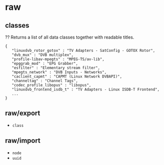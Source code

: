 # raw
## classes
?? Returns a list of all data classes together with readable titles.
```
{
   "linuxdvb_rotor_gotox" : "TV Adapters - SatConfig - GOTOX Rotor",
   "dvb_mux" : "DVB multiplex",
   "profile-libav-mpegts" : "MPEG-TS/av-lib",
   "epggrab_mod" : "EPG Grabber",
   "esfilter" : "Elementary stream filter",
   "mpegts_network" : "DVB Inputs - Networks",
   "caclient_capmt" : "CAPMT (Linux Network DVBAPI)",
   "channeltag" : "Channel Tags",
   "codec_profile_libopus" : "libopus",
   "linuxdvb_frontend_isdb_t" : "TV Adapters - Linux ISDB-T Frontend",
   ...
}
```
## raw/export
- `class`
## raw/import
- `node`
- `uuid`
